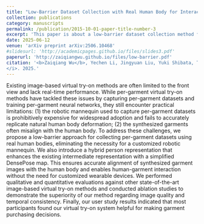 ```yaml
---
title: "Low-Barrier Dataset Collection with Real Human Body for Interactive Per-Garment Virtual Try-On"
collection: publications
category: manuscripts
permalink: /publication/2015-10-01-paper-title-number-3
excerpt: 'This paper is about a low-barrier dataset collection method for per-garment virtual try-on.'
date: 2025-06-12
venue: 'arXiv preprint arXiv:2506.10468'
#slidesurl: 'http://academicpages.github.io/files/slides3.pdf'
paperurl: 'http://zaiqiangwu.github.io/files/low-barrier.pdf'
citation: '<b>Zaiqiang Wu</b>, Yechen Li, Jingyuan Liu, Yuki Shibata, Takayuki Hori, I-Chao Shen, Takeo Igarashi. <i>arXiv preprint arXiv:2506.10468
</i>. 2025.'
---
```


Existing image-based virtual try-on methods are often limited to the front view and lack real-time performance. While per-garment virtual try-on methods have tackled these issues by capturing per-garment datasets and training per-garment neural networks, they still encounter practical limitations: (1) the robotic mannequin used to capture per-garment datasets is prohibitively expensive for widespread adoption and fails to accurately replicate natural human body deformation; (2) the synthesized garments often misalign with the human body. To address these challenges, we propose a low-barrier approach for collecting per-garment datasets using real human bodies, eliminating the necessity for a customized robotic mannequin. We also introduce a hybrid person representation that enhances the existing intermediate representation with a simplified DensePose map. This ensures accurate alignment of synthesized garment images with the human body and enables human-garment interaction without the need for customized wearable devices. We performed qualitative and quantitative evaluations against other state-of-the-art image-based virtual try-on methods and conducted ablation studies to demonstrate the superiority of our method regarding image quality and temporal consistency. Finally, our user study results indicated that most participants found our virtual try-on system helpful for making garment purchasing decisions.